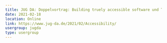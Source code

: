 ```yaml
---
title: JUG DA: Doppelvortrag: Building truely accessible software und Technische Gründe für schlechte Entwicklungsperformance (Anna Maier, Thorben Kuck)
date: 2021-02-18
location: Online
link: https://www.jug-da.de/2021/02/Accessibility/
usergroup: jugda
type: usergroup
---
```

